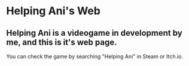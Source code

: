 # Helping Ani's Web

## Helping Ani is a videogame in development by me, and this is it's web page.

You can check the game by searching "Helping Ani" in Steam or Itch.io.
